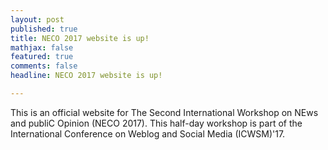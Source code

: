 ```yaml
---
layout: post
published: true
title: NECO 2017 website is up! 
mathjax: false
featured: true
comments: false
headline: NECO 2017 website is up!

---
```

This is an official website for The Second International Workshop on NEws and publiC Opinion (NECO 2017). This half-day workshop is part of the International Conference on Weblog and Social Media (ICWSM)'17. 
